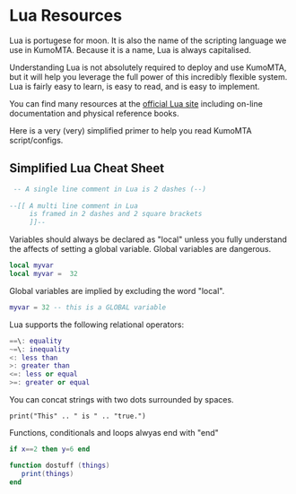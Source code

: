 # Lua Resources

Lua is portugese for moon.  It is also the name of the scripting language we use in KumoMTA.  Because it is a name, Lua is always capitalised.

Understanding Lua is not absolutely required to deploy and use KumoMTA, but it will help you leverage the full power of this incredibly flexible system. Lua is fairly easy to learn, is easy to read, and is easy to implement.

You can find many resources at the [official Lua site](https://www.lua.org/home.html) including on-line documentation and physical reference books.

Here is a very (very) simplified primer to help you read KumoMTA script/configs.

## Simplified Lua Cheat Sheet

```lua
 -- A single line comment in Lua is 2 dashes (--)
 
--[[ A multi line comment in Lua 
     is framed in 2 dashes and 2 square brackets
     ]]--
```

Variables should always be declared as "local" unless you fully understand the affects of setting a global variable.  Global variables are dangerous.

```lua
local myvar
local myvar =  32
```

Global variables are implied by excluding the word "local".

```lua
myvar = 32 -- this is a GLOBAL variable
```

Lua supports the following relational operators:

```lua
==\: equality
~=\: inequality
<: less than
>: greater than
<=: less or equal
>=: greater or equal
```

You can concat strings with two dots surrounded by spaces.  

`print("This" .. " is " .. "true.")`

Functions, conditionals and loops alwyas end with "end"

```lua
if x==2 then y=6 end

function dostuff (things)
   print(things)
end
```
